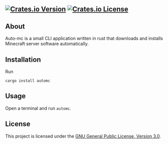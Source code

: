 [![Crates.io Version](https://img.shields.io/crates/v/automc)](https://crates.io/crates/automc)
[![Crates.io License](https://img.shields.io/crates/l/automc)](./LICENSE)
---

About
---
Auto-mc is a small CLI application written in rust
that downloads and installs Minecraft server software automatically.

Installation
---
Run
```shell
cargo install automc
```

Usage
---
Open a terminal and run `automc`.

License
---
This project is licensed under the [GNU General Public License, Version 3.0](https://www.gnu.org/licenses/gpl-3.0).
